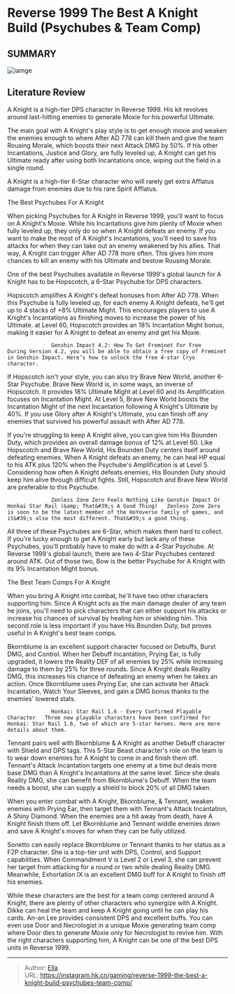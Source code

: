 # Reverse 1999 The Best A Knight Build (Psychubes &amp; Team Comp)


## SUMMARY 

![iamge](https://static1.srcdn.com/wordpress/wp-content/uploads/2023/11/reverse-1999-the-best-a-knight-build-psychubes-team-comp.jpg)

## Literature Review

A Knight is a high-tier DPS character in Reverse 1999. His kit revolves around last-hitting enemies to generate Moxie for his powerful Ultimate.





The main goal with A Knight&#39;s play style is to get enough moxie and weaken the enemies enough to where After AD 778 can kill them and give the team Rousing Morale, which boosts their next Attack DMG by 50%. If his other Incantations, Justice and Glory, are fully leveled up, A Knight can get his Ultimate ready after using both Incantations once, wiping out the field in a single round.






A Knight is a high-tier 6-Star character who will rarely get extra Afflatus damage from enemies due to his rare Spirit Afflatus.





 The Best Psychubes For A Knight 
          

When picking Psychubes for A Knight in Reverse 1999, you&#39;ll want to focus on A Knight&#39;s Moxie. While his Incantations give him plenty of Moxie when fully leveled up, they only do so when A Knight defeats an enemy. If you want to make the most of A Knight&#39;s Incantations, you&#39;ll need to save his attacks for when they can take out an enemy weakened by his allies. That way, A Knight can trigger After AD 778 more often. This gives him more chances to kill an enemy with his Ultimate and bestow Rousing Morale.






One of the best Psychubes available in Reverse 1999&#39;s global launch for A Knight has to be Hopscotch, a 6-Star Psychube for DPS characters.




Hopscotch amplifies A Knight&#39;s defeat bonuses from After AD 778. When this Psychube is fully leveled up, for each enemy A Knight defeats, he&#39;ll get up to 4 stacks of &#43;8% Ultimate Might. This encourages players to use A Knight&#39;s Incantations as finishing moves to increase the power of his Ultimate. at Level 60, Hopscotch provides an 18% Incantation Might bonus, making it easier for A Knight to defeat an enemy and get his Moxie.

                  Genshin Impact 4.2: How To Get Freminet For Free   During Version 4.2, you will be able to obtain a free copy of Freminet in Genshin Impact. Here’s how to unlock the free 4-star Cryo character.    

If Hopscotch isn&#39;t your style, you can also try Brave New World, another 6-Star Psychube. Brave New World is, in some ways, an inverse of Hopscotch. It provides 18% Ultimate Might at Level 60 and its Amplification focuses on Incantation Might. At Level 5, Brave New World boosts the Incantation Might of the next Incantation following A Knight&#39;s Ultimate by 40%. If you use Glory after A Knight&#39;s Ultimate, you can finish off any enemies that survived his powerful assault with After AD 778.




If you&#39;re struggling to keep A Knight alive, you can give him His Bounden Duty, which provides an overall damage bonus of 12% at Level 60. Like Hopscotch and Brave New World, His Bounden Duty centers itself around defeating enemies. When A Knight defeats an enemy, he can heal HP equal to his ATK plus 120% when the Psychube&#39;s Amplification is at Level 5. Considering how often A Knight defeats enemies, His Bounden Duty should keep him alive through difficult fights. Still, Hopscotch and Brave New World are preferable to this Psychube.

                  Zenless Zone Zero Feels Nothing Like Genshin Impact Or Honkai Star Rail (&amp; That&#39;s A Good Thing)   Zenless Zone Zero is soon to be the latest member of the HoYoverse family of games, and it&#39;s also the most different. That&#39;s a good thing.    



All three of these Psychubes are 6-Star, which makes them hard to collect. If you&#39;re lucky enough to get A Knight early but lack any of these Psychubes, you&#39;ll probably have to make do with a 4-Star Psychube. At Reverse 1999&#39;s global launch, there are two 4-Star Psychubes centered around ATK. Out of those two, Bow is the better Psychube for A Knight with its 9% Incantation Might bonus.









 The Best Team Comps For A Knight 
          

When you bring A Knight into combat, he&#39;ll have two other characters supporting him. Since A Knight acts as the main damage dealer of any team he joins, you&#39;ll need to pick characters that can either support his attacks or increase his chances of survival by healing him or shielding him. This second role is less important if you have His Bounden Duty, but proves useful in A Knight&#39;s best team comps.

Bkornblume is an excellent support character focused on Debuffs, Burst DMG, and Control. When her Debuff Incantation, Prying Ear, is fully upgraded, it lowers the Reality DEF of all enemies by 25% while increasing damage to them by 25% for three rounds. Since A Knight deals Reality DMG, this increases his chance of defeating an enemy when he takes an action. Once Bkornblume uses Prying Ear, she can activate her Attack Incantation, Watch Your Sleeves, and gain a DMG bonus thanks to the enemies&#39; lowered stats.




                  Honkai: Star Rail 1.6 - Every Confirmed Playable Character   Three new playable characters have been confirmed for Honkai: Star Rail 1.6, two of which are 5-star heroes. Here are more details about them.    

Tennant pairs well with Bkornblume &amp; A Knight as another Debuff character with Shield and DPS tags. This 5-Star Beast character&#39;s role on the team is to wear down enemies for A Knight to come in and finish them off. Tennant&#39;s Attack Incantation targets one enemy at a time but deals more base DMG than A Knight&#39;s Incantations at the same level. Since she deals Reality DMG, she can benefit from Bkornblume&#39;s Debuff. When the team needs a boost, she can supply a shield to block 20% of all DMG taken.



When you enter combat with A Knight, Bkornblume, &amp; Tennant, weaken enemies with Prying Ear, then target them with Tennant&#39;s Attack Incantation, A Shiny Diamond. When the enemies are a hit away from death, have A Knight finish them off. Let Bkornblume and Tennant widdle enemies down and save A Knight&#39;s moves for when they can be fully utilized.




Sonetto can easily replace Bkornblume or Tennant thanks to her status as a F2P character. She is a top-tier unit with DPS, Control, and Support capabilities. When Commandment V is Level 2 or Level 3, she can prevent her target from attacking for a round or two while dealing Reality DMG. Meanwhile, Exhortation IX is an excellent DMG buff for A Knight to finish off his enemies.




While these characters are the best for a team comp centered around A Knight, there are plenty of other characters who synergize with A Knight. Dikke can heal the team and keep A Knight going until he can play his cards. An-an Lee provides consistent DPS and excellent buffs. You can even use Door and Necrologist in a unique Moxie generating team comp where Door dies to generate Moxie only for Necrologist to revive him. With the right characters supporting him, A Knight can be one of the best DPS units in Reverse 1999.



---

> Author: [Ella](https://instagram.hk.cn/)  
> URL: https://instagram.hk.cn/gaming/reverse-1999-the-best-a-knight-build-psychubes-team-comp/  

